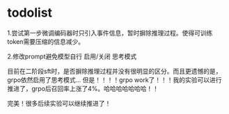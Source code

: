 # todolist
1.尝试第一步微调编码器时只引入事件信息，暂时摒除推理过程。使得可训练token需要压缩的信息减少。

2.修改prompt避免模型自行 启用/关闭 思考模式

目前在二阶段sft时，是否摒除推理过程并没有很明显的区分。而且更遗憾的是，grpo依然启用了思考模式...
但是！！！！grpo work了！！！我的实验可以进行推进了，grpo后召回率上涨了4%。哈哈哈哈哈哈哈！！

完美！很多后续实验可以继续推进了！
